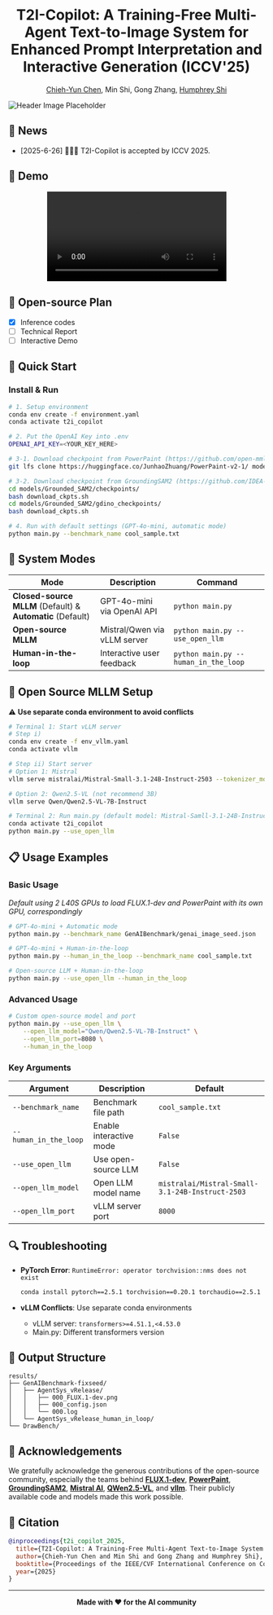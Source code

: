 <div align="center">

# T2I-Copilot: A Training-Free Multi-Agent Text-to-Image System for Enhanced Prompt Interpretation and Interactive Generation (ICCV'25)

[Chieh-Yun Chen](https://chiehyunchen.github.io/), Min Shi, Gong Zhang, [Humphrey Shi](https://www.humphreyshi.com/home)

</div>


![Header Image Placeholder](assets/fig-Teaser-Mustang.jpg)

## 📰 News
- [2025-6-26] 🎉🎉🎉 T2I-Copilot is accepted by ICCV 2025.

## 🎥 Demo

<div align="center">
  <video src="place_holder" width="70%"> </video>
</div>

## 📑 Open-source Plan

 - [x] Inference codes
 - [ ] Technical Report
 - [ ] Interactive Demo

## 🚀 Quick Start

### Install & Run
```bash
# 1. Setup environment
conda env create -f environment.yaml
conda activate t2i_copilot

# 2. Put the OpenAI Key into .env
OPENAI_API_KEY=<YOUR_KEY_HERE>

# 3-1. Download checkpoint from PowerPaint (https://github.com/open-mmlab/PowerPaint): Image inpainting & editing
git lfs clone https://huggingface.co/JunhaoZhuang/PowerPaint-v2-1/ models/PowerPaint/checkpoints/ppt-v2-1

# 3-2. Download checkpoint from GroundingSAM2 (https://github.com/IDEA-Research/Grounded-SAM-2): Mask generation for editing
cd models/Grounded_SAM2/checkpoints/
bash download_ckpts.sh
cd models/Grounded_SAM2/gdino_checkpoints/
bash download_ckpts.sh

# 4. Run with default settings (GPT-4o-mini, automatic mode)
python main.py --benchmark_name cool_sample.txt
```

## 🎯 System Modes

| Mode | Description | Command |
|------|-------------|---------|
| **Closed-source MLLM** (Default) & **Automatic** (Default) | GPT-4o-mini via OpenAI API | `python main.py` |
| **Open-source MLLM** | Mistral/Qwen via vLLM server | `python main.py --use_open_llm` |
| **Human-in-the-loop** | Interactive user feedback | `python main.py --human_in_the_loop` |

## 🔧 Open Source MLLM Setup

⚠️ **Use separate conda environment to avoid conflicts**

```bash
# Terminal 1: Start vLLM server
# Step i) 
conda env create -f env_vllm.yaml
conda activate vllm

# Step ii) Start server
# Option 1: Mistral
vllm serve mistralai/Mistral-Small-3.1-24B-Instruct-2503 --tokenizer_mode mistral --config_format mistral --load_format mistral --tool-call-parser mistral --enable-auto-tool-choice --limit_mm_per_prompt 'image=10' --tensor-parallel-size 2

# Option 2: Qwen2.5-VL (not recommend 3B)
vllm serve Qwen/Qwen2.5-VL-7B-Instruct

# Terminal 2: Run main.py (default model: Mistral-Samll-3.1-24B-Instruct-2503)
conda activate t2i_copilot
python main.py --use_open_llm
```

## 📋 Usage Examples

### Basic Usage
*Default using 2 L40S GPUs to load FLUX.1-dev and PowerPaint with its own GPU, correspondingly*
```bash
# GPT-4o-mini + Automatic mode
python main.py --benchmark_name GenAIBenchmark/genai_image_seed.json

# GPT-4o-mini + Human-in-the-loop
python main.py --human_in_the_loop --benchmark_name cool_sample.txt

# Open-source LLM + Human-in-the-loop
python main.py --use_open_llm --human_in_the_loop
```

### Advanced Usage
```bash
# Custom open-source model and port
python main.py --use_open_llm \
    --open_llm_model="Qwen/Qwen2.5-VL-7B-Instruct" \
    --open_llm_port=8080 \
    --human_in_the_loop
```

###  Key Arguments

| Argument | Description | Default |
|----------|-------------|---------|
| `--benchmark_name` | Benchmark file path | `cool_sample.txt` |
| `--human_in_the_loop` | Enable interactive mode | `False` |
| `--use_open_llm` | Use open-source LLM | `False` |
| `--open_llm_model` | Open LLM model name | `mistralai/Mistral-Small-3.1-24B-Instruct-2503` |
| `--open_llm_port` | vLLM server port | `8000` |

## 🔍 Troubleshooting


- **PyTorch Error**: `RuntimeError: operator torchvision::nms does not exist`
    ```bash
    conda install pytorch==2.5.1 torchvision==0.20.1 torchaudio==2.5.1 pytorch-cuda=12.4 -c pytorch -c nvidia
    ```

- **vLLM Conflicts**: Use separate conda environments
    - vLLM server: `transformers>=4.51.1,<4.53.0`
    - Main.py: Different transformers version

## 📁 Output Structure

```
results/
├── GenAIBenchmark-fixseed/
│   ├── AgentSys_vRelease/
│   │   ├── 000_FLUX.1-dev.png
│   │   ├── 000_config.json
│   │   └── 000.log
│   └── AgentSys_vRelease_human_in_loop/
└── DrawBench/
```

## 🙏 Acknowledgements

We gratefully acknowledge the generous contributions of the open-source community, especially the teams behind **[FLUX.1-dev](https://huggingface.co/black-forest-labs/FLUX.1-dev)**, **[PowerPaint](https://github.com/open-mmlab/PowerPaint)**, **[GroundingSAM2](https://github.com/IDEA-Research/Grounded-SAM-2)**, **[Mistral AI](https://huggingface.co/mistralai/Mistral-Small-3.1-24B-Instruct-2503)**, **[QWen2.5-VL](https://huggingface.co/Qwen/Qwen2.5-VL-7B-Instruct)**, and **[vllm](https://docs.vllm.ai/en/latest/models/supported_models.html)**. Their publicly available code and models made this work possible.


## 📖 Citation

```bibtex
@inproceedings{t2i_copilot_2025,
  title={T2I-Copilot: A Training-Free Multi-Agent Text-to-Image System for Enhanced Prompt Interpretation and Interactive Generation},
  author={Chieh-Yun Chen and Min Shi and Gong Zhang and Humphrey Shi},
  booktitle={Proceedings of the IEEE/CVF International Conference on Computer Vision (ICCV)},
  year={2025}
}
```

---

<div align="center">

**Made with ❤️ for the AI community**

</div> 